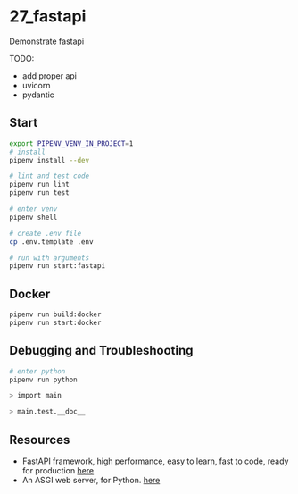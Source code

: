 # 27_fastapi

Demonstrate fastapi

TODO:

* add proper api
* uvicorn
* pydantic

## Start

```sh
export PIPENV_VENV_IN_PROJECT=1
# install
pipenv install --dev

# lint and test code
pipenv run lint
pipenv run test

# enter venv
pipenv shell

# create .env file
cp .env.template .env

# run with arguments
pipenv run start:fastapi
```

## Docker

```sh
pipenv run build:docker
pipenv run start:docker
```

## Debugging and Troubleshooting

```sh
# enter python
pipenv run python

> import main

> main.test.__doc__
```

## Resources

* FastAPI framework, high performance, easy to learn, fast to code, ready for production [here](https://fastapi.tiangolo.com/#installation)
* An ASGI web server, for Python. [here](https://www.uvicorn.org/)
